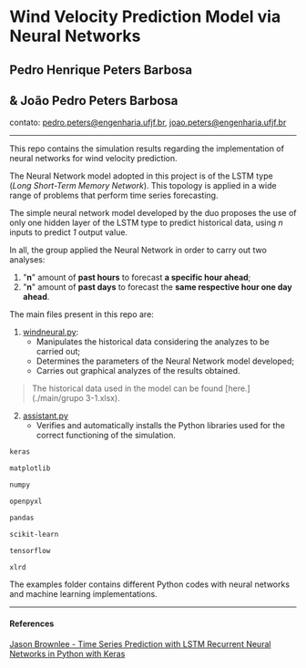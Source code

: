 # Wind Velocity Prediction Model via Neural Networks

## Pedro Henrique Peters Barbosa 
## & João Pedro Peters Barbosa 

contato: [pedro.peters@engenharia.ufjf.br](pedro.peters@engenharia.ufjf.br), [joao.peters@engenharia.ufjf.br](joao.peters@engenharia.ufjf.br) 

---

This repo contains the simulation results regarding the implementation of neural networks for wind velocity prediction. 

The Neural Network model adopted in this project is of the LSTM type (*Long Short-Term Memory Network*). This topology is applied in a wide range of problems that perform time series forecasting.

The simple neural network model developed by the duo proposes the use of only one hidden layer of the LSTM type to predict historical data, using *n* inputs to predict *1* output value.

In all, the group applied the Neural Network in order to carry out two analyses:
1. "**n**" amount of **past hours** to forecast **a specific hour ahead**;
2. "**n**" amount of **past days** to forecast the **same respective hour one day ahead**.


The main files present in this repo are:

1) [windneural.py](./main/windneural.py): 
	- Manipulates the historical data considering the analyzes to be carried out;
	- Determines the parameters of the Neural Network model developed;
	- Carries out graphical analyzes of the results obtained.

> The historical data used in the model can be found [here.](./main/grupo 3-1.xlsx).

2) [assistant.py](./main/assistant.py)
	- Verifies and automatically installs the Python libraries used for the correct functioning of the simulation.

```sh
keras

matplotlib

numpy

openpyxl

pandas

scikit-learn

tensorflow

xlrd
```


The examples folder contains different Python codes with neural networks and machine learning implementations.


---
#### References
[Jason Brownlee - Time Series Prediction with LSTM Recurrent Neural Networks in Python with Keras]

[Jason Brownlee - Time Series Prediction with LSTM Recurrent Neural Networks in Python with Keras ]: https://machinelearningmastery.com/time-series-prediction-lstm-recurrent-neural-networks-python-keras/
